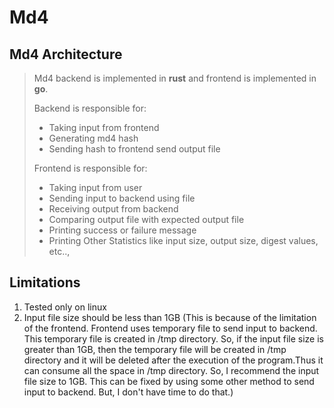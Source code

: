 # Md4

## Md4 Architecture
> Md4 backend is implemented in **rust** and frontend is implemented in **go**.
>
> Backend is responsible for:
> - Taking input from frontend
> - Generating md4 hash
> - Sending hash to frontend send output file
>
> Frontend is responsible for:
> - Taking input from user
> - Sending input to backend using file
> - Receiving output from backend
> - Comparing output file with expected output file
> - Printing success or failure message
> - Printing Other Statistics like input size, output size, digest values, etc..,

## Limitations
1. Tested only on linux
2. Input file size should be less than 1GB (This is because of the limitation of the frontend. Frontend uses
temporary file to send input to backend. This temporary file is created in /tmp directory. So, if the input file size is greater than 1GB, then the temporary file will be created in /tmp directory and it will be deleted after the execution of the program.Thus it can consume all the space in /tmp directory. So, I recommend the input file size to 1GB. This can be fixed by using some other method to send input to backend. But, I don't have time to do that.)